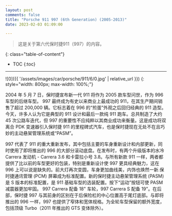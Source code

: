 ```yaml
---
layout: post
comments: false
title: "Porsche 911 997 (6th Generation) (2005-2013)"
date: 2023-02-03 01:09:00

---
```


> 这是关于第六代保时捷911（997）的内容。


<!--more-->

{: class="table-of-content"}
* TOC
{:toc}

---


![0]({{ '/assets/images/car/porsche/911/6/0.jpg' | relative_url }})
{: style="width: 800px; max-width: 100%;"}


2004 年 5 月 7 日，保时捷宣布新一代 911 将作为 2005 款车型问世，作为 996 车型的后继车型。 997 最终成为有史以来商业上最成功的 911，在其生产期间销售了超过 200,000 辆。它标志着在 996 的“煎蛋”外观之后回归经典的 911 造型。今天，许多人认为它是典型的 911 设计和最后一款纯 911 跑车。总共制造了大约 45 次公路车迭代，但 997 的重要性不应纯粹以其商业成功来衡量。这是成功将双离合 PDK 变速器引入保时捷 911 的里程碑式汽车，也是保时捷现在无处不在且巧妙的主动悬架管理系统或“PASM”。

997 代表了 911 的重大重新发布，其中包括主要的车身重新设计和内部更新，同时使用了即将推出的 996 的大部分滚动底盘。在发布时，有两个升级版本的水冷 Carrera 发动机 - Carrera 3.6 和卡雷拉小号 3.8。与所有新款 911 一样，两者都提供了比以前的车型更好的包装，特别是重新设计使 997 更具经典魅力，这在 996 上可以说是缺失的。前大灯再次变圆，车身更加曲线美，内饰也焕然一新.保时捷通讯管理 (PCM) 屏幕成为标准配置。新的保时捷主动悬架管理系统 (PASM) 是 S 版本的标准配置，是 911 基础车型的选装配置。按下“运动”按钮可使 PASM 减震器更加牢固。 997 Carrera 配备 18" 车轮，997 Carrera S 配备 19"。在后部，保时捷 997 与其前身的区别在于后保险杠的中心位置高于尾灯底部。与即将推出的 996 一样，997 也提供了窄体和宽体规格。为全轮车型保留的额外宽度，包括顶级 Turbo（2011 年推出的 GTS 变体除外）。


